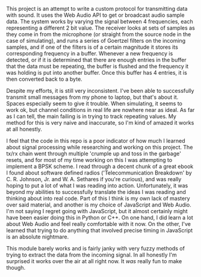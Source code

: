 This project is an attempt to write a custom protocol for transmitting data with sound. It uses the Web Audio API to get or broadcast audio sample data. The system works by varying the signal between 4 frequencies, each representing a different 2 bit value. The receiver looks at sets of samples as they come in from the microphone (or straight from the source node in the case of simulating), and runs a series of Goertzel filters on the incoming samples, and if one of the filters is of a certain magnitude it stores its corresponding frequency in a buffer. Whenever a new frequency is detected, or if it is determined that there are enough entries in the buffer that the data must be repeating, the buffer is flushed and the frequency it was holding is put into another buffer. Once this buffer has 4 entries, it is then converted back to a byte.

Despite my efforts, it is still very inconsistent. I've been able to successfully transmit small messages from my phone to laptop, but that's about it. Spaces especially seem to give it trouble. When simulating, it seems to work ok, but channel conditions in real life are nowhere near as ideal. As far as I can tell, the main failing is in trying to track repeating values. My method for this is very naive and inaccurate, so I'm kind of amazed it works at all honestly.

I feel that the code in this repo is a poor indicator of how much I learned about signal processing while researching and working on this project. The tx/rx chain went through multiple 'crumple up and toss in the garbage' resets, and for most of my time working on this I was attempting to implement a BPSK scheme. I read through a decent chunk of a great ebook I found about software defined radios ('Telecommunication Breakdown' by C. R. Johnson, Jr. and W. A. Sethares if you're curious), and was really hoping to put a lot of what I was reading into action. Unfortunately, it was beyond my abilities to successfully translate the ideas I was reading and thinking about into real code. Part of this I think is my own lack of mastery over said material, and another is my choice of JavaScript and Web Audio. I'm not saying I regret going with JavaScript, but it almost certainly might have been easier doing this in Python or C++. On one hand, I did learn a lot about Web Audio and feel really comfortable with it now. On the other, I've learned that trying to do anything that involved precise timing in JavaScript is an absolute nightmare.

This module barely works and is fairly janky with very fuzzy methods of trying to extract the data from the incoming signal. In all honestly I'm surprised it works over the air at all right now. It *was* really fun to make though.